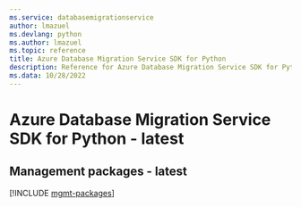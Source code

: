 ```yaml
---
ms.service: databasemigrationservice
author: lmazuel
ms.devlang: python
ms.author: lmazuel
ms.topic: reference
title: Azure Database Migration Service SDK for Python
description: Reference for Azure Database Migration Service SDK for Python
ms.data: 10/28/2022
---
```

# Azure Database Migration Service SDK for Python - latest

## Management packages - latest
[!INCLUDE [mgmt-packages](database-migration-service-mgmt-index.md)]